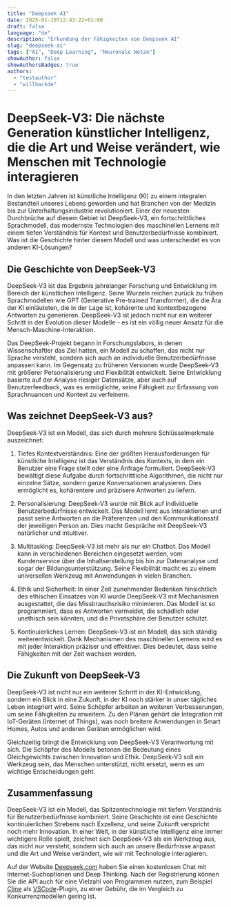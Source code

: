 ```yaml
---
title: "Deepseek AI"
date: 2025-01-10T12:43:22+01:00
draft: false
language: "de"
description: "Erkundung der Fähigkeiten von Deepseek AI"
slug: "deepseek-ai"
tags: ["AI", "Deep Learning", "Neuronale Netze"]
showAuthor: false
showAuthorsBadges: true
authors:
  - "testauthor"
  - "willhackde"
---
```


# DeepSeek-V3: Die nächste Generation künstlicher Intelligenz, die die Art und Weise verändert, wie Menschen mit Technologie interagieren

In den letzten Jahren ist künstliche Intelligenz (KI) zu einem integralen Bestandteil unseres Lebens geworden und hat Branchen von der Medizin bis zur Unterhaltungsindustrie revolutioniert. Einer der neuesten Durchbrüche auf diesem Gebiet ist DeepSeek-V3, ein fortschrittliches Sprachmodell, das modernste Technologien des maschinellen Lernens mit einem tiefen Verständnis für Kontext und Benutzerbedürfnisse kombiniert. Was ist die Geschichte hinter diesem Modell und was unterscheidet es von anderen KI-Lösungen?

## Die Geschichte von DeepSeek-V3

DeepSeek-V3 ist das Ergebnis jahrelanger Forschung und Entwicklung im Bereich der künstlichen Intelligenz. Seine Wurzeln reichen zurück zu frühen Sprachmodellen wie GPT (Generative Pre-trained Transformer), die die Ära der KI einläuteten, die in der Lage ist, kohärente und kontextbezogene Antworten zu generieren. DeepSeek-V3 ist jedoch nicht nur ein weiterer Schritt in der Evolution dieser Modelle - es ist ein völlig neuer Ansatz für die Mensch-Maschine-Interaktion.

Das DeepSeek-Projekt begann in Forschungslabors, in denen Wissenschaftler das Ziel hatten, ein Modell zu schaffen, das nicht nur Sprache versteht, sondern sich auch an individuelle Benutzerbedürfnisse anpassen kann. Im Gegensatz zu früheren Versionen wurde DeepSeek-V3 mit größerer Personalisierung und Flexibilität entwickelt. Seine Entwicklung basierte auf der Analyse riesiger Datensätze, aber auch auf Benutzerfeedback, was es ermöglichte, seine Fähigkeit zur Erfassung von Sprachnuancen und Kontext zu verfeinern.

## Was zeichnet DeepSeek-V3 aus?

DeepSeek-V3 ist ein Modell, das sich durch mehrere Schlüsselmerkmale auszeichnet:

1. Tiefes Kontextverständnis: Eine der größten Herausforderungen für künstliche Intelligenz ist das Verständnis des Kontexts, in dem ein Benutzer eine Frage stellt oder eine Anfrage formuliert. DeepSeek-V3 bewältigt diese Aufgabe durch fortschrittliche Algorithmen, die nicht nur einzelne Sätze, sondern ganze Konversationen analysieren. Dies ermöglicht es, kohärentere und präzisere Antworten zu liefern.

2. Personalisierung: DeepSeek-V3 wurde mit Blick auf individuelle Benutzerbedürfnisse entwickelt. Das Modell lernt aus Interaktionen und passt seine Antworten an die Präferenzen und den Kommunikationsstil der jeweiligen Person an. Dies macht Gespräche mit DeepSeek-V3 natürlicher und intuitiver.

3. Multitasking: DeepSeek-V3 ist mehr als nur ein Chatbot. Das Modell kann in verschiedenen Bereichen eingesetzt werden, vom Kundenservice über die Inhaltserstellung bis hin zur Datenanalyse und sogar der Bildungsunterstützung. Seine Flexibilität macht es zu einem universellen Werkzeug mit Anwendungen in vielen Branchen.

4. Ethik und Sicherheit: In einer Zeit zunehmender Bedenken hinsichtlich des ethischen Einsatzes von KI wurde DeepSeek-V3 mit Mechanismen ausgestattet, die das Missbrauchsrisiko minimieren. Das Modell ist so programmiert, dass es Antworten vermeidet, die schädlich oder unethisch sein könnten, und die Privatsphäre der Benutzer schützt.

5. Kontinuierliches Lernen: DeepSeek-V3 ist ein Modell, das sich ständig weiterentwickelt. Dank Mechanismen des maschinellen Lernens wird es mit jeder Interaktion präziser und effektiver. Dies bedeutet, dass seine Fähigkeiten mit der Zeit wachsen werden.

## Die Zukunft von DeepSeek-V3

DeepSeek-V3 ist nicht nur ein weiterer Schritt in der KI-Entwicklung, sondern ein Blick in eine Zukunft, in der KI noch stärker in unser tägliches Leben integriert wird. Seine Schöpfer arbeiten an weiteren Verbesserungen, um seine Fähigkeiten zu erweitern. Zu den Plänen gehört die Integration mit IoT-Geräten (Internet of Things), was noch breitere Anwendungen in Smart Homes, Autos und anderen Geräten ermöglichen wird.

Gleichzeitig bringt die Entwicklung von DeepSeek-V3 Verantwortung mit sich. Die Schöpfer des Modells betonen die Bedeutung eines Gleichgewichts zwischen Innovation und Ethik. DeepSeek-V3 soll ein Werkzeug sein, das Menschen unterstützt, nicht ersetzt, wenn es um wichtige Entscheidungen geht.

## Zusammenfassung
DeepSeek-V3 ist ein Modell, das Spitzentechnologie mit tiefem Verständnis für Benutzerbedürfnisse kombiniert. Seine Geschichte ist eine Geschichte kontinuierlichen Strebens nach Exzellenz, und seine Zukunft verspricht noch mehr Innovation. In einer Welt, in der künstliche Intelligenz eine immer wichtigere Rolle spielt, zeichnet sich DeepSeek-V3 als ein Werkzeug aus, das nicht nur versteht, sondern sich auch an unsere Bedürfnisse anpasst und die Art und Weise verändert, wie wir mit Technologie interagieren.

Auf der Website [Deepseek.com](https://deepseek.com) haben Sie einen kostenlosen Chat mit Internet-Suchoptionen und Deep Thinking. Nach der Registrierung können Sie die API auch für eine Vielzahl von Programmen nutzen, zum Beispiel [Cline](https://github.com/nunocoracao/cline) als [VSCode](https://code.visualstudio.com/)-Plugin, zu einer Gebühr, die im Vergleich zu Konkurrenzmodellen gering ist.
